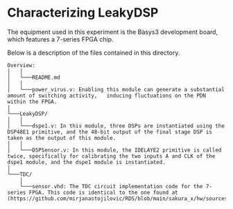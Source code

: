 # Characterizing LeakyDSP

The equipment used in this experiment is the Basys3 development board, which features a 7-series FPGA chip.

Below is a description of the files contained in this directory.

```
Overview:
│   │
│   └───README.md
│   │
│   └───power_virus.v: Enabling this module can generate a substantial amount of switching activity,   inducing fluctuations on the PDN within the FPGA.
|
└───LeakyDSP/
│   │
│   └───dspe1.v: In this module, three DSPs are instantiated using the DSP48E1 primitive, and the 48-bit output of the final stage DSP is taken as the output of this module.
│   │
│   └───DSPSensor.v: In this module, the IDELAYE2 primitive is called twice, specifically for calibrating the two inputs A and CLK of the dspe1 module, and the dspe1 module is instantiated.
│
└───TDC/
    │
    └───sensor.vhd: The TDC circuit implementation code for the 7-series FPGA. This code is identical to the one found at (https://github.com/mirjanastojilovic/RDS/blob/main/sakura_x/hw/sources/TDC/sensor.vhd)
```

